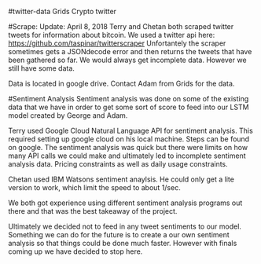 #twitter-data
Grids Crypto twitter 

#Scrape: Update: April 8, 2018 
Terry and Chetan both scraped twitter tweets for information about bitcoin. 
We used a twitter api here: https://github.com/taspinar/twitterscraper
Unfortantely the scraper sometimes gets a JSONdecode error and then returns 
the tweets that have been gathered so far. We would always get incomplete data.
However we still have some data. 

Data is located in google drive. Contact Adam from Grids for the data. 

#Sentiment Analysis 
Sentiment analysis was done on some of the existing data that we have
in order to get some sort of score to feed into our LSTM model created
by George and Adam. 

Terry used Google Cloud Natural Language API for sentiment analysis. 
This required setting up google cloud on his local machine. Steps
can be found on google. The sentiment analysis was quick but there were 
limits on how many API calls we could make and ultimately led to incomplete 
sentiment analysis data. Pricing constraints as well as daily usage constraints. 

Chetan used IBM Watsons sentiment anaylsis. He could only get a lite version to work, 
which limit the speed to about 1/sec. 

We both got experience using different sentiment analysis programs out there 
and that was the best takeaway of the project. 

Ultimately we decided not to feed in any tweet sentiments to our model. 
Something we can do for the future is to create a our own sentiment analysis
so that things could be done much faster. However with finals coming up
we have decided to stop here. 